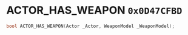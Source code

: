 # ACTOR_HAS_WEAPON `0x0D47CFBD`

```cpp
bool ACTOR_HAS_WEAPON(Actor _Actor, WeaponModel _WeaponModel);
```